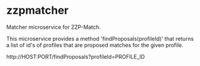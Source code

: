 # zzpmatcher

Matcher microservice for ZZP-Match.

This microservice provides a method 'findProposals(profileId)' that returns a list of id's of profiles that are
proposed matches for the given profile.

http://HOST:PORT/findProposals?profileId=PROFILE_ID
